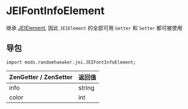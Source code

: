 # JEIFontInfoElement

继承 [JEIElement](JEIElement.md), 因此 `JEIElement` 的全部可用 `Getter` 和 `Setter` 都可被使用

## 导包

```zenscript
import mods.randomtweaker.jei.JEIFontInfoElement;
```

| ZenGetter / ZenSetter | 返回值 |
| :-------- | :----- |
| info      | string |
| color     | int    |
